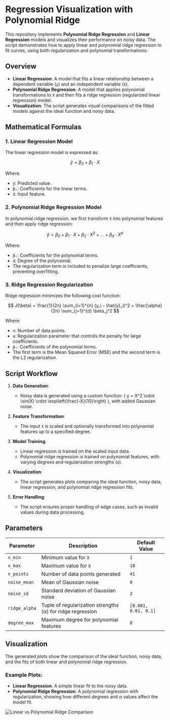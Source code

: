 # Regression Visualization with Polynomial Ridge

This repository implements **Polynomial Ridge Regression** and **Linear Regression** models and visualizes their performance on noisy data. The script demonstrates how to apply linear and polynomial ridge regression to fit curves, using both regularization and polynomial transformations.

## Overview

- **Linear Regression**: A model that fits a linear relationship between a dependent variable (`y`) and an independent variable (`X`).
- **Polynomial Ridge Regression**: A model that applies polynomial transformations to `X` and then fits a ridge regression (regularized linear regression) model.
- **Visualization**: The script generates visual comparisons of the fitted models against the ideal function and noisy data.

## Mathematical Formulas

### 1. Linear Regression Model
The linear regression model is expressed as:

$$
\hat{y} = \beta_0 + \beta_1 \cdot X
$$

Where:
- `ŷ`: Predicted value.
- `βᵢ`: Coefficients for the linear terms.
- `X`: Input feature.

### 2. Polynomial Ridge Regression Model
In polynomial ridge regression, we first transform `X` into polynomial features and then apply ridge regression:

$$
\hat{y} = \beta_0 + \beta_1 \cdot X + \beta_2 \cdot X^2 + \dots + \beta_d \cdot X^d
$$

Where:
- `βᵢ`: Coefficients for the polynomial terms.
- `d`: Degree of the polynomial.
- The regularization term is included to penalize large coefficients, preventing overfitting.

### 3. Ridge Regression Regularization
Ridge regression minimizes the following cost function:

$$
J(\beta) = \frac{1}{2n} \sum_{i=1}^{n} (y_i - \hat{y}_i)^2 + \frac{\alpha}{2n} \sum_{j=1}^{d} \beta_j^2
$$

Where:
- `n`: Number of data points.
- `α`: Regularization parameter that controls the penalty for large coefficients.
- `βᵢ`: Coefficients of the polynomial terms.
- The first term is the Mean Squared Error (MSE) and the second term is the L2 regularization.

## Script Workflow

1. **Data Generation**:
   - Noisy data is generated using a custom function: \( y = X^2 \cdot \sin(X) \cdot \exp\left(\frac{-X}{10}\right) \), with added Gaussian noise.

2. **Feature Transformation**:
   - The input `X` is scaled and optionally transformed into polynomial features up to a specified degree.

3. **Model Training**:
   - Linear regression is trained on the scaled input data.
   - Polynomial ridge regression is trained on polynomial features, with varying degrees and regularization strengths (`α`).

4. **Visualization**:
   - The script generates plots comparing the ideal function, noisy data, linear regression, and polynomial ridge regression fits.

5. **Error Handling**:
   - The script ensures proper handling of edge cases, such as invalid values during data processing.

## Parameters

| Parameter         | Description                                         | Default Value     |
|-------------------|-----------------------------------------------------|-------------------|
| `x_min`           | Minimum value for `X`                               | `1`               |
| `x_max`           | Maximum value for `X`                               | `10`              |
| `n_points`        | Number of data points generated                     | `41`              |
| `noise_mean`      | Mean of Gaussian noise                             | `0`               |
| `noise_sd`        | Standard deviation of Gaussian noise               | `2`               |
| `ridge_alpha`     | Tuple of regularization strengths (α) for ridge regression | `[0.001, 0.01, 0.1]` |
| `degree_max`      | Maximum degree for polynomial features              | `8`               |

## Visualization

The generated plots show the comparison of the ideal function, noisy data, and the fits of both linear and polynomial ridge regression. 

### Example Plots:
- **Linear Regression**: A simple linear fit to the noisy data.
- **Polynomial Ridge Regression**: A polynomial regression with regularization, showing how different degrees and α values affect the model fit.

![Linear vs Polynomial Ridge Comparison](https://via.placeholder.com/600x400)
